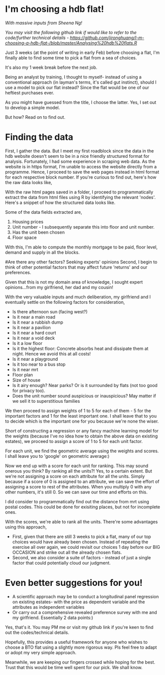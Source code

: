 # I'm choosing a hdb flat!
*With massive inputs from Sheena Ng!*

*You may visit the following github link if would like to refer to the code/further technical details - https://github.com/jironghuang/I-m-choosing-a-hdb-flat-/blob/master/Analysing%20hdb%20flats.R*

Just 3 weeks (at the point of writing in early Feb) before choosing a flat, I'm finally able to find some time to pick a flat from a sea of choices. 

It's also my 1 week break before the next job.
 
Being an analyst by training, I thought to myself- instead of using a conventional approach (in layman's terms, it's called gut instinct), should I use a model to pick our flat instead? Since the flat would be one of our heftiest purchases ever.

As you might have guessed from the title, I choose the latter. Yes, I set out to develop a simple model.

But how? Read on to find out.

# Finding the data
First, I gather the data. But I meet my first roadblock since the data in the hdb website doesn't seem to be in a nice friendly structured format for analysis. Fortunately, I had some experience in scraping web data. As the website is in https format, I'm unable to access the website directly from a programme. Hence, I proceed to save the web pages instead in html format for each respective block number. If you're curious to find out, here's how the raw data looks like,


With the raw html pages saved in a folder, I proceed to programmatically extract the data from html files using R by identifying the relevant 'nodes'.  Here's a snippet of how the structured data looks like.


Some of the data fields extracted are,

1. Housing prices
2. Unit number - I subsequently separate this into floor and unit number. 
3. Has the unit been chosen
4. Floor space

With this, I'm able to compute the monthly mortgage to be paid, floor level, demand and supply in all the blocks.

#Are there any other factors? Seeking experts' opinions
Second, I begin to think of other potential factors that may affect future 'returns' and our preferences.

Given that this is not my domain area of knowledge, I sought expert opinions...from my girlfriend, her dad and my cousin!

With the very valuable inputs and much deliberation, my girlfriend and I eventually settle on the following factors for consideration,

- Is there afternoon sun (facing west?)
- Is it near a main road
- Is it near a rubbish dump
- Is it near a pavilion
- Is it near a hard court
- Is it near a void deck
- Is it a low floor
- Is it the highest floor: Concrete absorbs heat and dissipate them at night. Hence we avoid this at all costs!
- Is it near a playground
- Is it too near to a bus stop
- Is it near mrt
- Floor plan
- Size of house
- Is it airy enough? Near parks? Or is it surrounded by flats (not too good for privacy too). 
- Does the unit number sound auspicious or inauspicious? May matter if we sell it to superstitious families

We then proceed to assign weights of 1 to 5 for each of them - 5 for the important factors and 1 for the least important one. I shall leave that to you to decide which is the important one for you  because we're none the wiser.

Short of constructing a regression or any fancy machine learning model for the weights (because I've no idea how to obtain the above data on existing estates), we proceed to assign a score of 1 to 5 for each unit factor. 
 
For each unit, we find the geometric average using the weights and scores. I shall leave you to 'google' on geometric average:) 

Now we end up with a score for each unit for ranking. This may sound onerous you think? By ranking all the units?! Yes, to a certain extent. But we're not assigning a score on each attribute for all the units. Simply because if a score of 0 is assigned to an attribute, we can save the effort of assigning a score to rest of the attributes. When you multiply 0 with any other numbers, it's still 0. So we can save our time and efforts on this.

I did consider to programmatically  find out the distance from mrt using postal codes. This could be done for exisiting places, but not for incomplete ones.

With the scores, we're able to rank all the units. There're some advantages using this approach,
- First, given that there are still 3 weeks to pick a flat, many of our top choices would have already been chosen. Instead of repeating  the exercise all over again, we could revisit our choices 1 day before our BIG OCCASION and strike out all the already chosen flats.
- Second, we also consider a suite of factors - instead of just a single factor that could potentially cloud our judgment.

# Even better suggestions for you!
- A scientific approach may be to conduct a longitudinal panel regression on existing estates- with the price as dependent variable and the attributes as independent variables
- Or carry out a comprehensive revealed preference survey with me and my girlfriend. Essentially 2 data points:)

Yes, that's it. You may PM me or visit my github link if you're keen to find out the codes/technical details.

Hopefully, this provides a useful framework for anyone who wishes to choose a BTO flat using a slightly more rigorous way. Pls feel free to adapt or adopt my very simple approach.

Meanwhile, we are keeping our fingers crossed while hoping for the best. Trust that this would be time well spent for our pick. We shall know.
